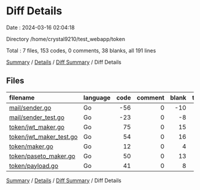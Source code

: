 # Diff Details

Date : 2024-03-16 02:04:18

Directory /home/crystal9210/test_webapp/token

Total : 7 files,  153 codes, 0 comments, 38 blanks, all 191 lines

[Summary](results.md) / [Details](details.md) / [Diff Summary](diff.md) / Diff Details

## Files
| filename | language | code | comment | blank | total |
| :--- | :--- | ---: | ---: | ---: | ---: |
| [mail/sender.go](/mail/sender.go) | Go | -56 | 0 | -10 | -66 |
| [mail/sender_test.go](/mail/sender_test.go) | Go | -23 | 0 | -8 | -31 |
| [token/jwt_maker.go](/token/jwt_maker.go) | Go | 75 | 0 | 15 | 90 |
| [token/jwt_maker_test.go](/token/jwt_maker_test.go) | Go | 54 | 0 | 16 | 70 |
| [token/maker.go](/token/maker.go) | Go | 12 | 0 | 4 | 16 |
| [token/paseto_maker.go](/token/paseto_maker.go) | Go | 50 | 0 | 13 | 63 |
| [token/payload.go](/token/payload.go) | Go | 41 | 0 | 8 | 49 |

[Summary](results.md) / [Details](details.md) / [Diff Summary](diff.md) / Diff Details